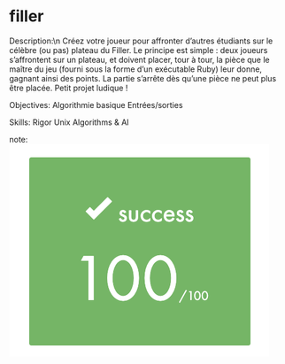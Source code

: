 # filler

Description:\n
Créez votre joueur pour affronter d’autres étudiants sur le célèbre (ou pas) plateau du Filler. Le principe est simple : deux joueurs s’affrontent sur un plateau, et doivent placer, tour à tour, la pièce que le maître du jeu (fourni sous la forme d’un exécutable Ruby) leur donne, gagnant ainsi des points. La partie s’arrête dès qu’une pièce ne peut plus être placée. Petit projet ludique !

Objectives:
    Algorithmie basique
    Entrées/sorties

Skills:
    Rigor
    Unix
    Algorithms & AI

note:
    ![alt text](img/mark.png)